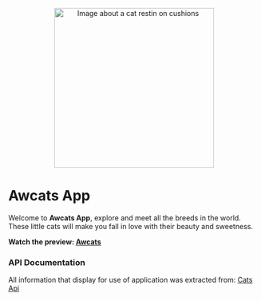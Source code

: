<p align="center">
    <image width="320" height="320" src="https://cdn2.thecatapi.com/images/VZ3qFLIe3.jpg" alt="Image about a cat restin on cushions" />
</p>

# Awcats App

Welcome to **Awcats App**, explore and meet all the breeds in the world. These little cats will make you fall in love with their beauty and sweetness.

**Watch the preview: [Awcats]("https://awcats.netlify.app/")**

### API Documentation

All information that display for use of application was extracted from: [Cats Api]("https://thecatapi.com/")
